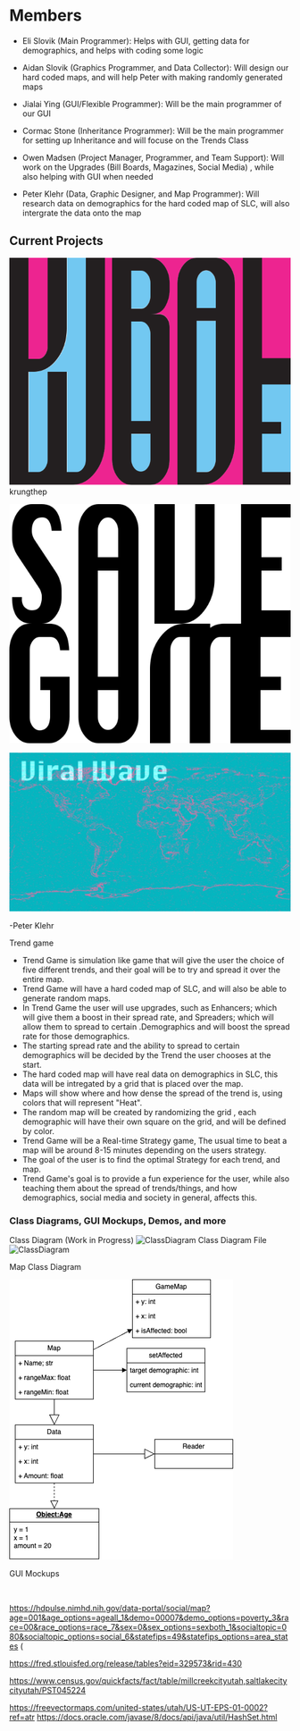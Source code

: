  
# Members
####

* Eli Slovik (Main Programmer): Helps with GUI, getting data for demographics, and helps with coding some logic

* Aidan Slovik (Graphics Programmer, and Data Collector): Will design our hard coded maps, and will help Peter with making randomly generated maps

* Jialai Ying (GUI/Flexible Programmer): Will be the main programmer of our GUI  

* Cormac Stone (Inheritance Programmer): Will be the main programmer for setting up Inheritance and will focuse on the Trends Class

* Owen Madsen (Project Manager, Programmer, and Team Support): Will work on the Upgrades (Bill Boards, Magazines, Social Media) , while also helping with GUI when needed

* Peter Klehr (Data, Graphic Designer, and Map Programmer): Will research data on demographics for the hard coded map of SLC, will also intergrate the data onto the map

## Current Projects

![Logo](images/Logo.svg)
krungthep

![Save Game](images/SaveGame.svg)


![Start Screen](images/StartScreen.jpg)


-Peter Klehr

Trend game

* Trend Game is simulation like game that will give the user the choice of five different trends, and their goal will be to try and spread it over the entire map.
* Trend Game will have a hard coded map of SLC, and will also be able to generate random maps.
* In Trend Game the user will use upgrades, such as Enhancers; which will give them a boost in their spread rate, and Spreaders; which will allow them to spread to certain .Demographics and will boost the spread rate for those demographics.
* The starting spread rate and the ability to spread to certain demographics will be decided by the Trend the user chooses at the start.
* The hard coded map will have real data on demographics in SLC, this data will be intregated by a grid that is placed over the map.
* Maps will show where and how dense the spread of the trend is, using colors that will represent "Heat".
* The random map will be created by randomizing the grid , each demographic will have their own square on the grid, and will be defined by color.
* Trend Game will be a Real-time Strategy game, The usual time to beat a map will be around 8-15 minutes depending on the users strategy.
* The goal of the user is to find the optimal Strategy for each trend, and map.
* Trend Game's goal is to provide a fun experience for the user, while also teaching them about the spread of trends/things, and how demographics, social media and society in general, affects this.

### Class Diagrams, GUI Mockups, Demos, and more

Class Diagram (Work in Progress)
![ClassDiagram]((https://github.com/EliSlovik/Group-Project/blob/main/images/ClassDiagramFINAL(1).drawio.png?raw=true))
Class Diagram File
![ClassDiagram](files/ClassDiagramFINAL(1).drawio)


Map Class Diagram

![MAP](images/Map.drawio.png)



GUI Mockups


![]()
![]()
![]()

https://hdpulse.nimhd.nih.gov/data-portal/social/map?age=001&age_options=ageall_1&demo=00007&demo_options=poverty_3&race=00&race_options=race_7&sex=0&sex_options=sexboth_1&socialtopic=080&socialtopic_options=social_6&statefips=49&statefips_options=area_states (

https://fred.stlouisfed.org/release/tables?eid=329573&rid=430

https://www.census.gov/quickfacts/fact/table/millcreekcityutah,saltlakecitycityutah/PST045224

https://freevectormaps.com/united-states/utah/US-UT-EPS-01-0002?ref=atr
https://docs.oracle.com/javase/8/docs/api/java/util/HashSet.html
